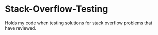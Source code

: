 # Stack-Overflow-Testing
Holds my code when testing solutions for stack overflow problems that have reviewed.
